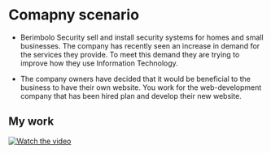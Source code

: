 # Comapny scenario
 
* Berimbolo Security sell and install security systems for homes and small businesses. The 
company has recently seen an increase in demand for the services they provide. To meet this 
demand they are trying to improve how they use Information Technology.   
 
* The company owners have decided that it would be beneficial to the business to have their 
own website. You work for the web-development company that has been hired plan and 
develop their new website.

## My work
[![Watch the video](https://img.youtube.com/vi/YOUR_VIDEO_ID_HERE/0.jpg)](https://github.com/NouranAbdelgwad/Berimbolo-Security-company/blob/main/u6_v2%20-%20Made%20with%20Clipchamp_1715362192544.mp4)

